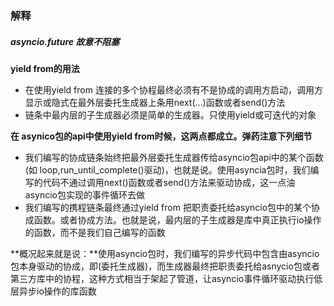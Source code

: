 ### 解释

##### asyncio.future 故意不阻塞

**yield from的用法**

- 在使用yield from 连接的多个协程最终必须有不是协成的调用方启动，调用方显示或隐式在最外层委托生成器上条用next(...)函数或者send()方法
- 链条中最内层的子生成器必须是简单的生成器。只使用yield或可迭代的对象

**在 asynico包的api中使用yield from时候，这两点都成立。弹药注意下列细节**

- 我们编写的协成链条始终把最外层委托生成器传给asyncio包api中的某个函数(如 loop,run_until_complete()驱动)，也就是说。使用asyncia包时，我们编写的代码不通过调用next()函数或者send()方法来驱动协成，这一点油asyncio包实现的事件循环去做
- 我们编写的携程链条最终通过yield from 把职责委托给asyncio包中的某个协成函数。或者协成方法。也就是说，最内层的子生成器是库中真正执行io操作的函数，而不是我们自己编写的函数

**概况起来就是说：**使用asyncio包时，我们编写的异步代码中包含由asyncio包本身驱动的协成，即(委托生成器)，而生成器最终把职责委托给asnycio包或者第三方库中的协程，这种方式相当于架起了管道，让asyncio事件循环驱动执行低层异步io操作的库函数
